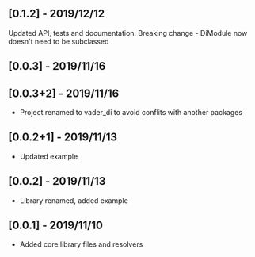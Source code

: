 ## [0.1.2] - 2019/12/12

Updated API, tests and documentation. Breaking change - 
DiModule now doesn't need to be subclassed

## [0.0.3] - 2019/11/16
## [0.0.3+2] - 2019/11/16

- Project renamed to vader_di to avoid conflits with another packages

## [0.0.2+1] - 2019/11/13

- Updated example

## [0.0.2] - 2019/11/13

* Library renamed, added example

## [0.0.1] - 2019/11/10

* Added core library files and resolvers



